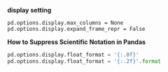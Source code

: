 **display setting**
```
pd.options.display.max_columns = None
pd.options.display.expand_frame_repr = False
```

**How to Suppress Scientific Notation in Pandas**
```python
pd.options.display.float_format = '{:.0f}'
pd.options.display.float_format = '{:.2f}'.format
```

